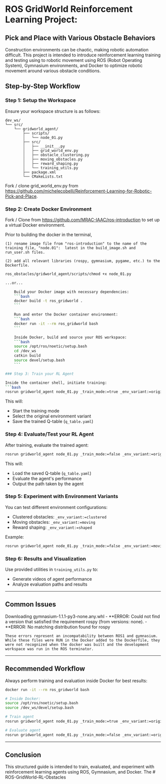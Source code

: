 # ROS GridWorld Reinforcement Learning Project: 
## Pick and Place with Various Obstacle Behaviors

Construction environments can be chaotic, making robotic automation difficult. This project is intended to introduce reinforcement learning training and testing using to robotic movement using ROS (Robot Operating System), Gymnasium environments, and Docker to optimize robotic movement around various obstacle conditions.

## Step-by-Step Workflow

### Step 1: Setup the Workspace

Ensure your workspace structure is as follows:
```
dev_ws/
└── src/
    └── gridworld_agent/
        ├── scripts/ 
        │   └── node_01.py
        ├── src/
        │   ├── __init__.py
        │   ├── grid_world_env.py
        │   ├── obstacle_clustering.py
        │   ├── moving_obstacles.py
        │   ├── reward_shaping.py
        │   └── training_utils.py
        ├── package.xml
        └── CMakeLists.txt
```
Fork / clone grid_world_env.py from https://github.com/michelecobelli/Reinforcement-Learning-for-Robotic-Pick-and-Place.

### Step 2: Create Docker Environment 

Fork / Clone from https://github.com/MRAC-IAAC/ros-introduction to set up a virtual Docker environment.

Prior to building the docker in the terminal,

    (1) rename image file from "ros-introduction" to the name of the training file, "node.01":  latest in the build_image.sh and run_user.sh files.

    (2) add all relevant libraries (rospy, gymnasium, pygame, etc.) to the Dockerfile.

```bash
ros_obstacles/gridworld_agent/scripts/chmod +x node_01.py

...or... 

    Build your Docker image with necessary dependencies:
    ```bash
    docker build -t ros_gridworld .
    ```

    Run and enter the Docker container environment:
    ```bash
    docker run -it --rm ros_gridworld bash
    ```

    Inside Docker, build and source your ROS workspace:
    ```bash
    source /opt/ros/noetic/setup.bash
    cd /dev_ws
    catkin build
    source devel/setup.bash
    ```

### Step 3: Train your RL Agent

Inside the container shell, initiate training:
```bash
rosrun gridworld_agent node_01.py _train_mode:=true _env_variant:=original
```

This will:
- Start the training mode
- Select the original environment variant
- Save the trained Q-table (`q_table.yaml`)

### Step 4: Evaluate/Test your RL Agent

After training, evaluate the trained agent:
```bash
rosrun gridworld_agent node_01.py _train_mode:=false _env_variant:=original
```

This will:
- Load the saved Q-table (`q_table.yaml`)
- Evaluate the agent's performance
- Output the path taken by the agent

### Step 5: Experiment with Environment Variants 

You can test different environment configurations:
- Clustered obstacles: `_env_variant:=clustered`
- Moving obstacles: `_env_variant:=moving`
- Reward shaping: `_env_variant:=shaped`

Example:
```bash
rosrun gridworld_agent node_01.py _train_mode:=false _env_variant:=moving
```

### Step 6: Results and Visualization 

Use provided utilities in `training_utils.py` to:
- Generate videos of agent performance
- Analyze evaluation paths and results

---

## Common Issues

Downloading gymnasium-1.1.1-py3-none.any.whl
    - **ERROR: Could not find a version that satisfied the requirement rospy (from versions: none).
    - **ERROR: No matching distribution found for rospy

    These errors represent an incompatability between ROS1 and gymnasium.  While these files were RUN in the Docker added to the Dockerfile, they were not recognized when the docker was built and the development workspace was run in the ROS terminator.

---

## Recommended Workflow

Always perform training and evaluation inside Docker for best results:

```bash
docker run -it --rm ros_gridworld bash

# Inside Docker:
source /opt/ros/noetic/setup.bash
source /dev_ws/devel/setup.bash

# Train agent
rosrun gridworld_agent node_01.py _train_mode:=true _env_variant:=original

# Evaluate agent
rosrun gridworld_agent node_01.py _train_mode:=false _env_variant:=original
```

---

## Conclusion

This structured guide is intended to train, evaluated, and experiment with reinforcement learning agents using ROS, Gymnasium, and Docker.  The # ROS-GridWorld-RL-Obstacles
